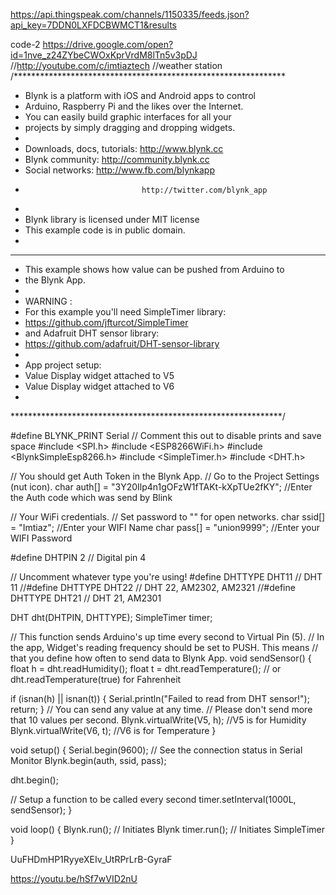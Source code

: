 https://api.thingspeak.com/channels/1150335/feeds.json?api_key=7DDN0LXFDCBWMCT1&results

code-2   https://drive.google.com/open?id=1nve_z24ZYbeCWOxKprVrdM8lTn5v3pDJ
//http://youtube.com/c/imtiaztech
//weather station
/**************************************************************
 * Blynk is a platform with iOS and Android apps to control
 * Arduino, Raspberry Pi and the likes over the Internet.
 * You can easily build graphic interfaces for all your
 * projects by simply dragging and dropping widgets.
 *
 *   Downloads, docs, tutorials: http://www.blynk.cc
 *   Blynk community:            http://community.blynk.cc
 *   Social networks:            http://www.fb.com/blynkapp
 *                               http://twitter.com/blynk_app
 *
 * Blynk library is licensed under MIT license
 * This example code is in public domain.
 *
 **************************************************************
 * This example shows how value can be pushed from Arduino to
 * the Blynk App.
 *
 * WARNING :
 * For this example you'll need SimpleTimer library:
 *   https://github.com/jfturcot/SimpleTimer
 * and Adafruit DHT sensor library:
 *   https://github.com/adafruit/DHT-sensor-library
 *
 * App project setup:
 *   Value Display widget attached to V5
 *   Value Display widget attached to V6
 *
 **************************************************************/

#define BLYNK_PRINT Serial    // Comment this out to disable prints and save space
#include <SPI.h>
#include <ESP8266WiFi.h>
#include <BlynkSimpleEsp8266.h>
#include <SimpleTimer.h>
#include <DHT.h>

// You should get Auth Token in the Blynk App.
// Go to the Project Settings (nut icon).
char auth[] = "3Y20Ilp4n1gOFzW1fTAKt-kXpTUe2fKY"; //Enter the Auth code which was send by Blink

// Your WiFi credentials.
// Set password to "" for open networks.
char ssid[] = "Imtiaz";  //Enter your WIFI Name
char pass[] = "union9999";  //Enter your WIFI Password

#define DHTPIN 2          // Digital pin 4

// Uncomment whatever type you're using!
#define DHTTYPE DHT11     // DHT 11
//#define DHTTYPE DHT22   // DHT 22, AM2302, AM2321
//#define DHTTYPE DHT21   // DHT 21, AM2301

DHT dht(DHTPIN, DHTTYPE);
SimpleTimer timer;

// This function sends Arduino's up time every second to Virtual Pin (5).
// In the app, Widget's reading frequency should be set to PUSH. This means
// that you define how often to send data to Blynk App.
void sendSensor()
{
  float h = dht.readHumidity();
  float t = dht.readTemperature(); // or dht.readTemperature(true) for Fahrenheit

  if (isnan(h) || isnan(t)) {
    Serial.println("Failed to read from DHT sensor!");
    return;
  }
  // You can send any value at any time.
  // Please don't send more that 10 values per second.
  Blynk.virtualWrite(V5, h);  //V5 is for Humidity
  Blynk.virtualWrite(V6, t);  //V6 is for Temperature
}

void setup()
{
  Serial.begin(9600); // See the connection status in Serial Monitor
  Blynk.begin(auth, ssid, pass);

  dht.begin();

  // Setup a function to be called every second
  timer.setInterval(1000L, sendSensor);
}

void loop()
{
  Blynk.run(); // Initiates Blynk
  timer.run(); // Initiates SimpleTimer
}


UuFHDmHP1RyyeXEIv_UtRPrLrB-GyraF

https://youtu.be/hSf7wVID2nU
